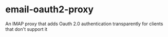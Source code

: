# email-oauth2-proxy
An IMAP proxy that adds Oauth 2.0 authentication transparently for clients that don't support it
